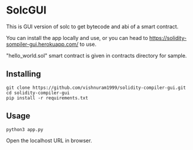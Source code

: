 # SolcGUI
This is GUI version of solc to get bytecode and abi of a smart contract. 

You can install the app locally and use, or you can head to https://solidity-sompiler-gui.herokuapp.com/ to use.

"hello_world.sol" smart contract is given in contracts directory for sample.

## Installing 
```
git clone https://github.com/vishnuram1999/solidity-compiler-gui.git
cd solidity-compiler-gui
pip install -r requirements.txt
```
## Usage
```
python3 app.py
```
Open the localhost URL in browser.

